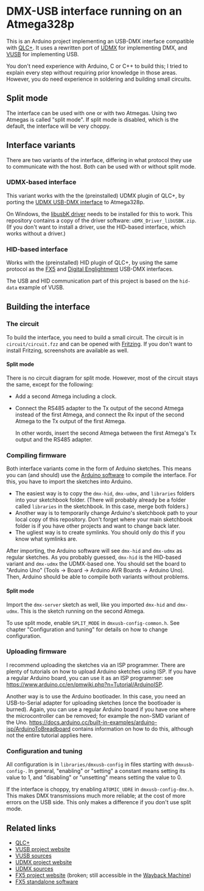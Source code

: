 # DMX-USB interface running on an Atmega328p

This is an Arduino project implementing an USB-DMX interface compatible with [QLC+](https://qlcplus.org/).
It uses a rewritten port of [UDMX](https://github.com/mirdej/udmx) for implementing DMX,
and [VUSB](https://www.obdev.at/products/vusb/index.html) for implementing USB.

You don't need experience with Arduino, C or C++ to build this; I tried to explain every step without requiring prior knowledge in those areas.
However, you do need experience in soldering and building small circuits.

## Split mode

The interface can be used with one or with two Atmegas. Using two Atmegas is called "split mode".
If split mode is disabled, which is the default, the interface will be very choppy.

## Interface variants

There are two variants of the interface, differing in what protocol they use to communicate with the host.
Both can be used with or without split mode.

### UDMX-based interface

This variant works with the the (preinstalled) UDMX plugin of QLC+,
by porting the [UDMX USB-DMX interface]((https://anyma.ch/research/udmx/)) to Atmega328p.

On Windows, the [libusbK driver](https://www.illutzminator.de/udmxdriver.html) needs to be installed for this to work.
This repository contains a copy of the driver software: `uDMX_Driver_libUSBK.zip`.
(If you don't want to install a driver, use the HID-based interface, which works without a driver.)

### HID-based interface

Works with the (preinstalled) HID plugin of QLC+, by using the same protocol
as the [FX5](http://fx5.de/) and [Digital Englightment](http://www.digital-enlightenment.de/usbdmx.htm) USB-DMX interfaces.

The USB and HID communication part of this project is based on the `hid-data` example of VUSB.

## Building the interface

### The circuit

To build the interface, you need to build a small circuit.
The circuit is in `circuit/circuit.fzz` and can be opened with [Fritzing](https://fritzing.org/).
If you don't want to install Fritzing, screenshots are available as well.

#### Split mode

There is no circuit diagram for split mode. However, most of the circuit stays the same, except for the following:
- Add a second Atmega including a clock.
- Connect the RS485 adapter to the Tx output of the second Atmega instead of the first Atmega, and
  connect the Rx input of the second Atmega to the Tx output of the first Atmega.
  
  In other words, insert the second Atmega between the first Atmega's Tx output and the RS485 adapter.

### Compiling firmware

Both interface variants come in the form of Arduino sketches.
This means you can (and should) use the [Arduino software](https://www.arduino.cc/en/software) to compile the interface.
For this, you have to import the sketches into Arduino.
- The easiest way is to copy the `dmx-hid`, `dmx-udmx`, and `libraries` folders into your sketchbook folder.
  (There will probably already be a folder called `libraries` in the sketchbook. In this case, merge both folders.)
- Another way is to temporarily change Arduino's sketchbook path to your local copy of this repository.
  Don't forget where your main sketchbook folder is if you have other projects and want to change back later.
- The ugliest way is to create symlinks. You should only do this if you know what symlinks are.

After importing, the Arduino software will see `dmx-hid` and `dmx-udmx` as regular sketches.
As you probably guessed, `dmx-hid` is the HID-based variant and `dmx-udmx` the UDMX-based one.
You should set the board to "Arduino Uno" (Tools -> Board -> Arduino AVR Boards -> Arduino Uno).
Then, Arduino should be able to compile both variants without problems.

#### Split mode

Import the `dmx-server` sketch as well, like you imported `dmx-hid` and `dmx-udmx`.
This is the sketch running on the second Atmega.

To use split mode, enable `SPLIT_MODE` in `dmxusb-config-common.h`.
See chapter "Configuration and tuning" for details on how to change configuration.

### Uploading firmware

I recommend uploading the sketches via an ISP programmer. There are plenty of tutorials on how to upload Arduino sketches using ISP.
If you have a regular Arduino board, you can use it as an ISP programmer: see https://www.arduino.cc/en/pmwiki.php?n=Tutorial/ArduinoISP.

Another way is to use the Arduino bootloader.
In this case, you need an USB-to-Serial adapter for uploading sketches (once the bootloader is burned).
Again, you can use a regular Arduino board if you have one where the microcontroller can be removed; for example the non-SMD variant of the Uno.
https://docs.arduino.cc/built-in-examples/arduino-isp/ArduinoToBreadboard contains information on how to do this, although not the entire tutorial applies here.

### Configuration and tuning

All configuration is in `libraries/dmxusb-config` in files starting with `dmxusb-config-`.
In general, "enabling" or "setting" a constant means setting its value to 1,
and "disabling" or "unsetting" means setting the value to 0.

If the interface is choppy, try enabling `ATOMIC_UDRE` in `dmxusb-config-dmx.h`.
This makes DMX transmissions much more reliable; at the cost of more errors on the USB side.
This only makes a difference if you don't use split mode.

## Related links

 - [QLC+](https://qlcplus.org/)
 - [VUSB project website](https://www.obdev.at/products/vusb/index.html)
 - [VUSB sources](https://github.com/obdev/v-usb)
 - [UDMX project website](https://anyma.ch/research/udmx/)
 - [UDMX sources](https://github.com/mirdej/udmx)
 - [FX5 project website](http://fx5.de/) (broken; still accessible in the [Wayback Machine](https://web.archive.org/web/20180828195509/https://fx5.de/))
 - [FX5 standalone software](https://github.com/fx5/usbdmx)
